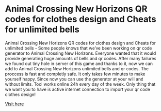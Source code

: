 # Animal Crossing New Horizons QR codes for clothes design and Cheats for unlimited bells

Animal Crossing New Horizons QR codes for clothes design and Cheats for unlimited bells - Some people knows that we’ve been working on qr code generator to Animal Crossing New Horizons. Everyone wanted that it would provide generating huge amounts of bells and qr codes. After many failures we found out tiny hole in server of this game and thanks to it, now we can add to Animal Crossing New Horizons unlimited bells and qr codes. The proccess is fast and completly safe. It only takes few minutes to make yourself happy. Since now you can use the generator at your will and without limits. Tool works online 24h every day of the week. Only thing that we want you to have is active internet connection to import your qr code clothes design!

<a href="https://clf2018.org/animal-crossing-new-horizons/">Visit here</a>

